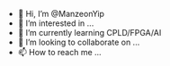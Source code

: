 - 👋 Hi, I’m @ManzeonYip
- 👀 I’m interested in ...
- 🌱 I’m currently learning CPLD/FPGA/AI
- 💞️ I’m looking to collaborate on ...
- 📫 How to reach me ...

<!---
ManzeonYip/ManzeonYip is a ✨ special ✨ repository because its `README.md` (this file) appears on your GitHub profile.
You can click the Preview link to take a look at your changes.
--->
